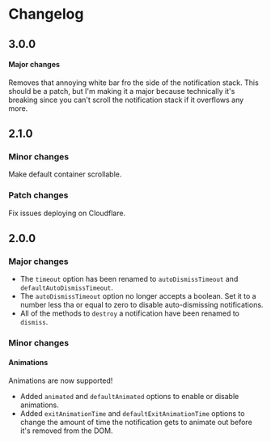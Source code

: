 # Changelog

## 3.0.0

#### Major changes

Removes that annoying white bar fro the side of the notification stack. This should be a patch, but I'm making it a major because technically it's breaking since you can't scroll the notification stack if it overflows any more.

## 2.1.0

### Minor changes

Make default container scrollable.

### Patch changes

Fix issues deploying on Cloudflare.

## 2.0.0

### Major changes

- The `timeout` option has been renamed to `autoDismissTimeout` and `defaultAutoDismissTimeout`.
- The `autoDismissTimeout` option no longer accepts a boolean. Set it to a number less tha or equal to zero to disable auto-dismissing notifications.
- All of the methods to `destroy` a notification have been renamed to `dismiss`.

### Minor changes

#### Animations

Animations are now supported!

- Added `animated` and `defaultAnimated` options to enable or disable animations.
- Added `exitAnimationTime` and `defaultExitAnimationTime` options to change the amount of time the notification gets to animate out before it's removed from the DOM.
